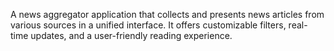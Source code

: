 A news aggregator application that collects and presents news articles from various sources in a unified interface. It offers customizable filters, real-time updates, and a user-friendly reading experience.

